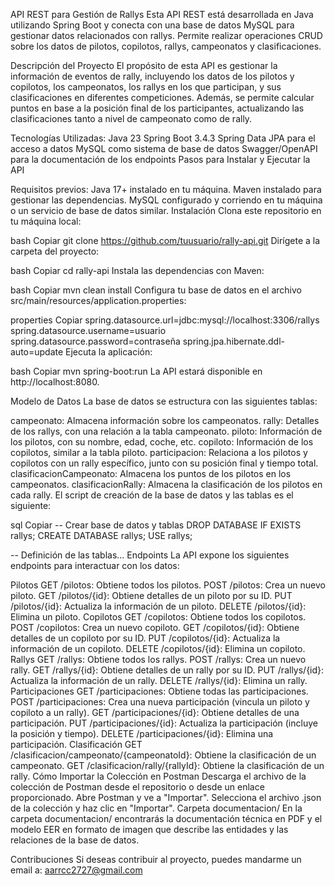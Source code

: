 API REST para Gestión de Rallys
Esta API REST está desarrollada en Java utilizando Spring Boot y conecta con una base de datos MySQL para gestionar datos relacionados con rallys. Permite realizar operaciones CRUD sobre los datos de pilotos, copilotos, rallys, campeonatos y clasificaciones.

Descripción del Proyecto
El propósito de esta API es gestionar la información de eventos de rally, incluyendo los datos de los pilotos y copilotos, los campeonatos, los rallys en los que participan, y sus clasificaciones en diferentes competiciones. Además, se permite calcular puntos en base a la posición final de los participantes, actualizando las clasificaciones tanto a nivel de campeonato como de rally.

Tecnologías Utilizadas:
Java 23
Spring Boot 3.4.3
Spring Data JPA para el acceso a datos
MySQL como sistema de base de datos
Swagger/OpenAPI para la documentación de los endpoints
Pasos para Instalar y Ejecutar la API

Requisitos previos:
Java 17+ instalado en tu máquina.
Maven instalado para gestionar las dependencias.
MySQL configurado y corriendo en tu máquina o un servicio de base de datos similar.
Instalación
Clona este repositorio en tu máquina local:

bash
Copiar
git clone https://github.com/tuusuario/rally-api.git
Dirígete a la carpeta del proyecto:

bash
Copiar
cd rally-api
Instala las dependencias con Maven:

bash
Copiar
mvn clean install
Configura tu base de datos en el archivo src/main/resources/application.properties:

properties
Copiar
spring.datasource.url=jdbc:mysql://localhost:3306/rallys
spring.datasource.username=usuario
spring.datasource.password=contraseña
spring.jpa.hibernate.ddl-auto=update
Ejecuta la aplicación:

bash
Copiar
mvn spring-boot:run
La API estará disponible en http://localhost:8080.

Modelo de Datos
La base de datos se estructura con las siguientes tablas:

campeonato: Almacena información sobre los campeonatos.
rally: Detalles de los rallys, con una relación a la tabla campeonato.
piloto: Información de los pilotos, con su nombre, edad, coche, etc.
copiloto: Información de los copilotos, similar a la tabla piloto.
participacion: Relaciona a los pilotos y copilotos con un rally específico, junto con su posición final y tiempo total.
clasificacionCampeonato: Almacena los puntos de los pilotos en los campeonatos.
clasificacionRally: Almacena la clasificación de los pilotos en cada rally.
El script de creación de la base de datos y las tablas es el siguiente:

sql
Copiar
-- Crear base de datos y tablas
DROP DATABASE IF EXISTS rallys;
CREATE DATABASE rallys;
USE rallys;

-- Definición de las tablas...
Endpoints
La API expone los siguientes endpoints para interactuar con los datos:

Pilotos
GET /pilotos: Obtiene todos los pilotos.
POST /pilotos: Crea un nuevo piloto.
GET /pilotos/{id}: Obtiene detalles de un piloto por su ID.
PUT /pilotos/{id}: Actualiza la información de un piloto.
DELETE /pilotos/{id}: Elimina un piloto.
Copilotos
GET /copilotos: Obtiene todos los copilotos.
POST /copilotos: Crea un nuevo copiloto.
GET /copilotos/{id}: Obtiene detalles de un copiloto por su ID.
PUT /copilotos/{id}: Actualiza la información de un copiloto.
DELETE /copilotos/{id}: Elimina un copiloto.
Rallys
GET /rallys: Obtiene todos los rallys.
POST /rallys: Crea un nuevo rally.
GET /rallys/{id}: Obtiene detalles de un rally por su ID.
PUT /rallys/{id}: Actualiza la información de un rally.
DELETE /rallys/{id}: Elimina un rally.
Participaciones
GET /participaciones: Obtiene todas las participaciones.
POST /participaciones: Crea una nueva participación (vincula un piloto y copiloto a un rally).
GET /participaciones/{id}: Obtiene detalles de una participación.
PUT /participaciones/{id}: Actualiza la participación (incluye la posición y tiempo).
DELETE /participaciones/{id}: Elimina una participación.
Clasificación
GET /clasificacion/campeonato/{campeonatoId}: Obtiene la clasificación de un campeonato.
GET /clasificacion/rally/{rallyId}: Obtiene la clasificación de un rally.
Cómo Importar la Colección en Postman
Descarga el archivo de la colección de Postman desde el repositorio o desde un enlace proporcionado.
Abre Postman y ve a "Importar".
Selecciona el archivo .json de la colección y haz clic en "Importar".
Carpeta documentacion/
En la carpeta documentacion/ encontrarás la documentación técnica en PDF y el modelo EER en formato de imagen que describe las entidades y las relaciones de la base de datos.

Contribuciones
Si deseas contribuir al proyecto, puedes mandarme un email a:
aarrcc2727@gmail.com
